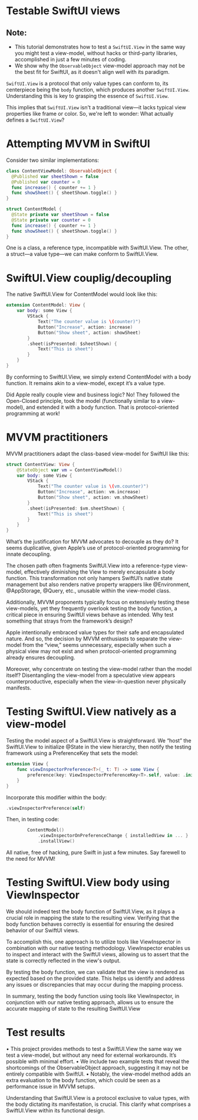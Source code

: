 # Testable SwiftUI views

## Note:

- This tutorial demonstrates how to test a `SwiftUI.View` in the same way you might test a view-model, without hacks or third-party libraries, accomplished in just a few minutes of coding.
- We show why the `ObservableObject` view-model approach may not be the best fit for SwiftUI, as it doesn't align well with its paradigm.

`SwiftUI.View` is a protocol that only value types can conform to, its centerpiece being the `body` function, which produces another `SwiftUI.View`. Understanding this is key to grasping the essence of `SwiftUI.View`.

This implies that `SwiftUI.View` isn't a traditional view—it lacks typical view properties like frame or color. So, we're left to wonder: What actually defines a `SwiftUI.View`?


# Attempting MVVM in SwiftUI

Consider two similar implementations:
```swift
class ContentViewModel: ObservableObject {
  @Published var sheetShown = false
  @Published var counter = 0
  func increase() { counter += 1 }
  func showSheet() { sheetShown.toggle() }
}

struct ContentModel {
  @State private var sheetShown = false
  @State private var counter = 0
  func increase() { counter += 1 }
  func showSheet() { sheetShown.toggle() }
}
```
One is a class, a reference type, incompatible with SwiftUI.View. The other, a struct—a value type—we can make conform to SwiftUI.View.

# SwiftUI.View couplig/decoupling

The native SwiftUI.View for ContentModel would look like this:
```swift
extension ContentModel: View {
    var body: some View {
        VStack {
            Text("The counter value is \(counter)")
            Button("Increase", action: increase)
            Button("Show sheet", action: showSheet)
        }
        .sheet(isPresented: $sheetShown) {
            Text("This is sheet")
        }
    }
}
```
By conforming to SwiftUI.View, we simply extend ContentModel with a body function. It remains akin to a view-model, except it’s a value type.

Did Apple really couple view and business logic? No! They followed the Open-Closed principle, took the model (functionally similar to a view-model), and extended it with a body function. That is protocol-oriented programming at work!

# MVVM practitioners

MVVM practitioners adapt the class-based view-model for SwiftUI like this:
```swift
struct ContentView: View {
    @StateObject var vm = ContentViewModel()
    var body: some View {
        VStack {
            Text("The counter value is \(vm.counter)")
            Button("Increase", action: vm.increase)
            Button("Show sheet", action: vm.showSheet)
        }
        .sheet(isPresented: $vm.sheetShown) {
            Text("This is sheet")
        }
    }
}
```
What’s the justification for MVVM advocates to decouple as they do? It seems duplicative, given Apple’s use of protocol-oriented programming for innate decoupling.

The chosen path often fragments SwiftUI.View into a reference-type view-model, effectively diminishing the View to merely encapsulate a body function. This transformation not only hampers SwiftUI’s native state management but also renders native property wrappers like @Environment, @AppStorage, @Query, etc., unusable within the view-model class.

Additionally, MVVM proponents typically focus on extensively testing these view-models, yet they frequently overlook testing the body function, a critical piece in ensuring SwiftUI views behave as intended. Why test something that strays from the framework’s design?

Apple intentionally embraced value types for their safe and encapsulated nature. And so, the decision by MVVM enthusiasts to separate the view-model from the “view,” seems unnecessary, especially when such a physical view may not exist and when protocol-oriented programming already ensures decoupling.

Moreover, why concentrate on testing the view-model rather than the model itself? Disentangling the view-model from a speculative view appears counterproductive, especially when the view-in-question never physically manifests.

# Testing SwiftUI.View natively as a view-model

Testing the model aspect of a SwiftUI.View is straightforward. We “host” the SwiftUI.View to initialize @State in the view hierarchy, then notify the testing framework using a PreferenceKey that sets the model:
```swift
extension View {
    func viewInspectorPreference<T>(_ t: T) -> some View {
        preference(key: ViewInspectorPreferenceKey<T>.self, value: .init(value: t))
    }
}
```
Incorporate this modifier within the body:
```swift
.viewInspectorPreference(self)
```
Then, in testing code:
```swift
        ContentModel()
            .viewInspectorOnPreferenceChange { installedView in ... }
            .installView()
```
All native, free of hacking, pure Swift in just a few minutes. Say farewell to the need for MVVM!

# Testing SwiftUI.View body using ViewInspector

We should indeed test the body function of SwiftUI.View, as it plays a crucial role in mapping the state to the resulting view. Verifying that the body function behaves correctly is essential for ensuring the desired behavior of our SwiftUI views.

To accomplish this, one approach is to utilize tools like ViewInspector in combination with our native testing methodology. ViewInspector enables us to inspect and interact with the SwiftUI views, allowing us to assert that the state is correctly reflected in the view's output.

By testing the body function, we can validate that the view is rendered as expected based on the provided state. This helps us identify and address any issues or discrepancies that may occur during the mapping process.

In summary, testing the body function using tools like ViewInspector, in conjunction with our native testing approach, allows us to ensure the accurate mapping of state to the resulting SwiftUI.View

# Test results

• This project provides methods to test a SwiftUI.View the same way we test a view-model, but without any need for external workarounds. It’s possible with minimal effort.
• We include two example tests that reveal the shortcomings of the ObservableObject approach, suggesting it may not be entirely compatible with SwiftUI.
• Notably, the view-model method adds an extra evaluation to the body function, which could be seen as a performance issue in MVVM setups.

Understanding that SwiftUI.View is a protocol exclusive to value types, with the body dictating its manifestation, is crucial. This clarify what comprises a SwiftUI.View within its functional design.
